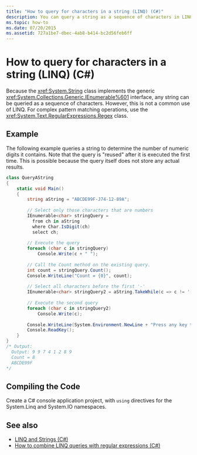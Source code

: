```yaml
---
title: "How to query for characters in a string (LINQ) (C#)"
description: You can query a string as a sequence of characters in LINQ. This C# example queries a string to determine the number of numeric digits it contains.
ms.topic: how-to
ms.date: 07/20/2015
ms.assetid: 727a1be7-dbec-4ab8-b414-bc2d56feb6ff
---
```

# How to query for characters in a string (LINQ) (C#)

Because the <xref:System.String> class implements the generic <xref:System.Collections.Generic.IEnumerable%601> interface, any string can be queried as a sequence of characters. However, this is not a common use of LINQ. For complex pattern matching operations, use the <xref:System.Text.RegularExpressions.Regex> class.  
  
## Example  

 The following example queries a string to determine the number of numeric digits it contains. Note that the query is "reused" after it is executed the first time. This is possible because the query itself does not store any actual results.  
  
```csharp  
class QueryAString  
{  
    static void Main()  
    {  
        string aString = "ABCDE99F-J74-12-89A";  
  
        // Select only those characters that are numbers  
        IEnumerable<char> stringQuery =  
          from ch in aString  
          where Char.IsDigit(ch)  
          select ch;  
  
        // Execute the query  
        foreach (char c in stringQuery)  
            Console.Write(c + " ");  
  
        // Call the Count method on the existing query.  
        int count = stringQuery.Count();  
        Console.WriteLine("Count = {0}", count);  
  
        // Select all characters before the first '-'  
        IEnumerable<char> stringQuery2 = aString.TakeWhile(c => c != '-');  
  
        // Execute the second query  
        foreach (char c in stringQuery2)  
            Console.Write(c);  
  
        Console.WriteLine(System.Environment.NewLine + "Press any key to exit");  
        Console.ReadKey();  
    }  
}  
/* Output:  
  Output: 9 9 7 4 1 2 8 9  
  Count = 8  
  ABCDE99F  
*/  
```  
  
## Compiling the Code  

 Create a C# console application project, with `using` directives for the System.Linq and System.IO namespaces.  
  
## See also

- [LINQ and Strings (C#)](./linq-and-strings.md)
- [How to combine LINQ queries with regular expressions (C#)](./how-to-combine-linq-queries-with-regular-expressions.md)
